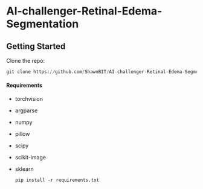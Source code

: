 # AI-challenger-Retinal-Edema-Segmentation

## Getting Started

Clone the repo:

```python
git clone https://github.com/ShawnBIT/AI-challenger-Retinal-Edema-Segmentation.git
```

#### Requirements

* torchvision

* argparse

* numpy

* pillow

* scipy

* scikit-image

* sklearn

  ```
  pip install -r requirements.txt
  ```

  